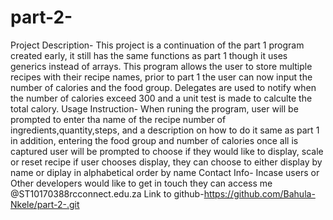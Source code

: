 # part-2-
Project Description- This project is a continuation of the part 1 program created early,
it still has the same functions as part 1 though it uses generics instead of arrays.
This program allows the user to store multiple recipes with their recipe names,
prior to part 1 the user can now input the number of calories and the food group.
Delegates are used to notify when the number of calories exceed 300 and a unit test is made to calculte the total calory.
Usage Instruction- When runing the program, user will be prompted to enter tha name of the recipe
number of ingredients,quantity,steps, and a description on how to do it same as part 1
in addition, entering the food group and number of calories
once all is captured user will be prompted to choose if they would like to display, scale or reset recipe
if user chooses display, they can choose to either display by name or diplay in alphabetical order by name
Contact Info- Incase users or Other developers would like to get in touch they can access me @ST10170388rcconnect.edu.za
Link to github-https://github.com/Bahula-Nkele/part-2-.git
